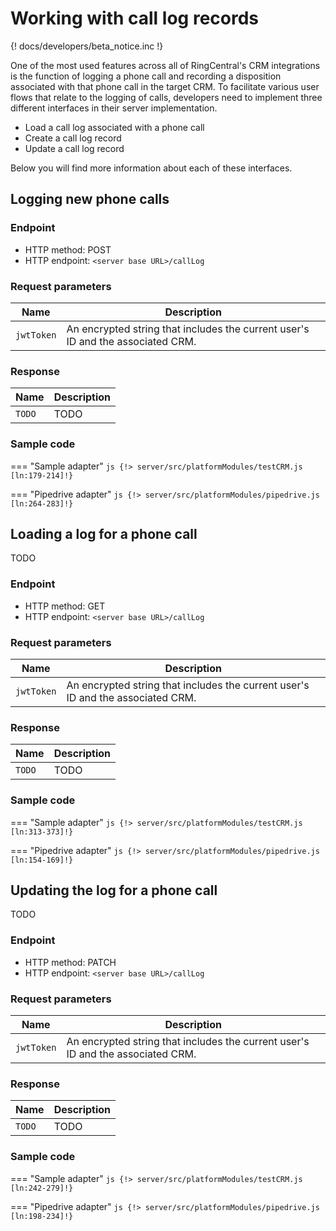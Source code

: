 # Working with call log records

{! docs/developers/beta_notice.inc !}

One of the most used features across all of RingCentral's CRM integrations is the function of logging a phone call and recording a disposition associated with that phone call in the target CRM. To facilitate various user flows that relate to the logging of calls, developers need to implement three different interfaces in their server implementation.

* Load a call log associated with a phone call
* Create a call log record
* Update a call log record

Below you will find more information about each of these interfaces.

## Logging new phone calls

### Endpoint

* HTTP method: POST
* HTTP endpoint: `<server base URL>/callLog`

### Request parameters

| Name             | Description                                                                     |
|------------------|---------------------------------------------------------------------------------|
| `jwtToken`       | An encrypted string that includes the current user's ID and the associated CRM. |

### Response

| Name   | Description |
|--------|-------------|
| `TODO` | TODO        |

### Sample code

=== "Sample adapter"
    ```js
    {!> server/src/platformModules/testCRM.js [ln:179-214]!}
    ```

=== "Pipedrive adapter"
    ```js
    {!> server/src/platformModules/pipedrive.js [ln:264-283]!}
    ```

## Loading a log for a phone call

TODO

### Endpoint

* HTTP method: GET
* HTTP endpoint: `<server base URL>/callLog`

### Request parameters

| Name             | Description                                                                     |
|------------------|---------------------------------------------------------------------------------|
| `jwtToken`       | An encrypted string that includes the current user's ID and the associated CRM. |

### Response

| Name  | Description |
|-------|-------------|
| `TODO` | TODO         |

### Sample code

=== "Sample adapter"
    ```js
    {!> server/src/platformModules/testCRM.js [ln:313-373]!}
    ```

=== "Pipedrive adapter"
    ```js
    {!> server/src/platformModules/pipedrive.js [ln:154-169]!}
    ```

## Updating the log for a phone call

TODO

### Endpoint

* HTTP method: PATCH
* HTTP endpoint: `<server base URL>/callLog`

### Request parameters

| Name             | Description                                                                     |
|------------------|---------------------------------------------------------------------------------|
| `jwtToken`       | An encrypted string that includes the current user's ID and the associated CRM. |

### Response

| Name   | Description |
|--------|-------------|
| `TODO` | TODO        |

### Sample code

=== "Sample adapter"
    ```js
    {!> server/src/platformModules/testCRM.js [ln:242-279]!}
    ```

=== "Pipedrive adapter"
    ```js
    {!> server/src/platformModules/pipedrive.js [ln:198-234]!}
    ```
